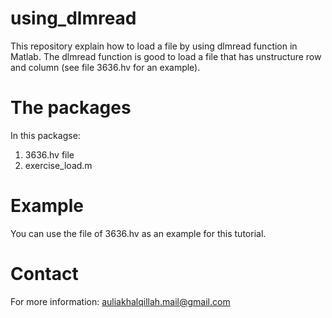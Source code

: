 # using_dlmread
This repository explain how to load a file by using dlmread function in Matlab. The dlmread function is good to load a file that has unstructure row and column (see file 3636.hv for an example).
# The packages
In this packagse:
1. 3636.hv file
2. exercise_load.m
# Example
You can use the file of 3636.hv as an example for this tutorial. 
# Contact
For more information: auliakhalqillah.mail@gmail.com
